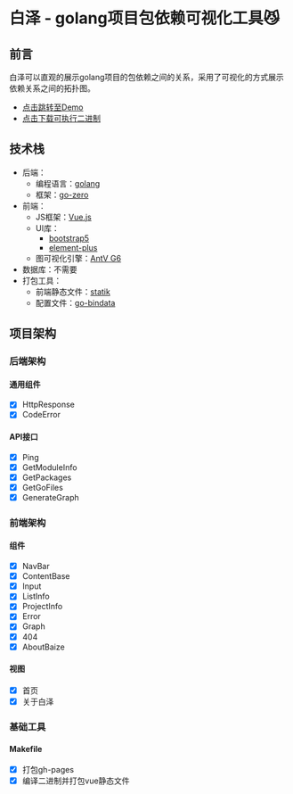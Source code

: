 # 白泽 - golang项目包依赖可视化工具😼

## 前言
白泽可以直观的展示golang项目的包依赖之间的关系，采用了可视化的方式展示依赖关系之间的拓扑图。

- [点击跳转至Demo](https://baize.pjmcode.top/#/)
- [点击下载可执行二进制](https://github.com/pjimming/baize/releases/download/v1.0.0/baize)

## 技术栈
- 后端：
  - 编程语言：[golang](https://golang.google.cn/)
  - 框架：[go-zero](https://go-zero.dev/)
- 前端：
  - JS框架：[Vue.js](https://cn.vuejs.org/)
  - UI库：
    - [bootstrap5](https://getbootstrap.com/)
    - [element-plus](https://element-plus.gitee.io/zh-CN/)
  - 图可视化引擎：[AntV G6](https://g6.antv.antgroup.com/)
- 数据库：不需要
- 打包工具：
  - 前端静态文件：[statik](https://github.com/rakyll/statik)
  - 配置文件：[go-bindata](https://github.com/go-bindata/go-bindata)

## 项目架构
### 后端架构
#### 通用组件
- [x] HttpResponse
- [x] CodeError

#### API接口
- [x] Ping
- [x] GetModuleInfo
- [x] GetPackages
- [x] GetGoFiles
- [x] GenerateGraph
  
### 前端架构
#### 组件
- [x] NavBar
- [x] ContentBase
- [x] Input
- [x] ListInfo
- [x] ProjectInfo
- [x] Error
- [x] Graph
- [x] 404
- [x] AboutBaize

#### 视图
- [x] 首页
- [x] 关于白泽

### 基础工具
#### Makefile
- [x] 打包gh-pages
- [x] 编译二进制并打包vue静态文件